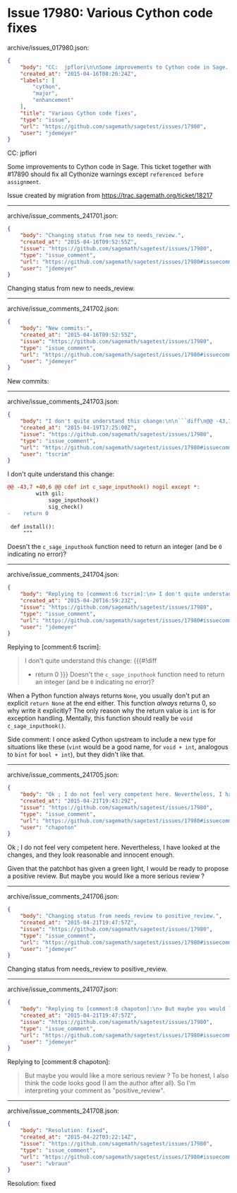 # Issue 17980: Various Cython code fixes

archive/issues_017980.json:
```json
{
    "body": "CC:  jpflori\n\nSome improvements to Cython code in Sage. This ticket together with #17890 should fix all Cythonize warnings except `referenced before assignment`.\n\nIssue created by migration from https://trac.sagemath.org/ticket/18217\n\n",
    "created_at": "2015-04-16T08:20:24Z",
    "labels": [
        "cython",
        "major",
        "enhancement"
    ],
    "title": "Various Cython code fixes",
    "type": "issue",
    "url": "https://github.com/sagemath/sagetest/issues/17980",
    "user": "jdemeyer"
}
```
CC:  jpflori

Some improvements to Cython code in Sage. This ticket together with #17890 should fix all Cythonize warnings except `referenced before assignment`.

Issue created by migration from https://trac.sagemath.org/ticket/18217





---

archive/issue_comments_241701.json:
```json
{
    "body": "Changing status from new to needs_review.",
    "created_at": "2015-04-16T09:52:55Z",
    "issue": "https://github.com/sagemath/sagetest/issues/17980",
    "type": "issue_comment",
    "url": "https://github.com/sagemath/sagetest/issues/17980#issuecomment-241701",
    "user": "jdemeyer"
}
```

Changing status from new to needs_review.



---

archive/issue_comments_241702.json:
```json
{
    "body": "New commits:",
    "created_at": "2015-04-16T09:52:55Z",
    "issue": "https://github.com/sagemath/sagetest/issues/17980",
    "type": "issue_comment",
    "url": "https://github.com/sagemath/sagetest/issues/17980#issuecomment-241702",
    "user": "jdemeyer"
}
```

New commits:



---

archive/issue_comments_241703.json:
```json
{
    "body": "I don't quite understand this change:\n\n```diff\n@@ -43,7 +40,6 @@ cdef int c_sage_inputhook() nogil except *:\n         with gil:\n             sage_inputhook()\n             sig_check()\n-    return 0\n \n def install():\n     \"\"\"\n```\n\nDoesn't the `c_sage_inputhook` function need to return an integer (and be `0` indicating no error)?",
    "created_at": "2015-04-19T17:25:00Z",
    "issue": "https://github.com/sagemath/sagetest/issues/17980",
    "type": "issue_comment",
    "url": "https://github.com/sagemath/sagetest/issues/17980#issuecomment-241703",
    "user": "tscrim"
}
```

I don't quite understand this change:

```diff
@@ -43,7 +40,6 @@ cdef int c_sage_inputhook() nogil except *:
         with gil:
             sage_inputhook()
             sig_check()
-    return 0
 
 def install():
     """
```

Doesn't the `c_sage_inputhook` function need to return an integer (and be `0` indicating no error)?



---

archive/issue_comments_241704.json:
```json
{
    "body": "Replying to [comment:6 tscrim]:\n> I don't quite understand this change:\n> {{{#!diff\n> -    return 0\n> }}}\n> Doesn't the `c_sage_inputhook` function need to return an integer (and be `0` indicating no error)?\n\nWhen a Python function always returns `None`, you usually don't put an explicit `return None` at the end either. This function *always* returns 0, so why write it explicitly? The only reason why the return value is `int` is for exception handling. Mentally, this function should really be `void c_sage_inputhook()`.\n\nSide comment: I once asked Cython upstream to include a new type for situations like these (`vint` would be a good name, for `void + int`, analogous to `bint` for `bool + int`), but they didn't like that.",
    "created_at": "2015-04-20T16:59:23Z",
    "issue": "https://github.com/sagemath/sagetest/issues/17980",
    "type": "issue_comment",
    "url": "https://github.com/sagemath/sagetest/issues/17980#issuecomment-241704",
    "user": "jdemeyer"
}
```

Replying to [comment:6 tscrim]:
> I don't quite understand this change:
> {{{#!diff
> -    return 0
> }}}
> Doesn't the `c_sage_inputhook` function need to return an integer (and be `0` indicating no error)?

When a Python function always returns `None`, you usually don't put an explicit `return None` at the end either. This function *always* returns 0, so why write it explicitly? The only reason why the return value is `int` is for exception handling. Mentally, this function should really be `void c_sage_inputhook()`.

Side comment: I once asked Cython upstream to include a new type for situations like these (`vint` would be a good name, for `void + int`, analogous to `bint` for `bool + int`), but they didn't like that.



---

archive/issue_comments_241705.json:
```json
{
    "body": "Ok ; I do not feel very competent here. Nevertheless, I have looked at the changes,\nand they look reasonable and innocent enough.\n\nGiven that the patchbot has given a green light, I would be ready to propose a positive\nreview. But maybe you would like a more serious review ?",
    "created_at": "2015-04-21T19:43:29Z",
    "issue": "https://github.com/sagemath/sagetest/issues/17980",
    "type": "issue_comment",
    "url": "https://github.com/sagemath/sagetest/issues/17980#issuecomment-241705",
    "user": "chapoton"
}
```

Ok ; I do not feel very competent here. Nevertheless, I have looked at the changes,
and they look reasonable and innocent enough.

Given that the patchbot has given a green light, I would be ready to propose a positive
review. But maybe you would like a more serious review ?



---

archive/issue_comments_241706.json:
```json
{
    "body": "Changing status from needs_review to positive_review.",
    "created_at": "2015-04-21T19:47:57Z",
    "issue": "https://github.com/sagemath/sagetest/issues/17980",
    "type": "issue_comment",
    "url": "https://github.com/sagemath/sagetest/issues/17980#issuecomment-241706",
    "user": "jdemeyer"
}
```

Changing status from needs_review to positive_review.



---

archive/issue_comments_241707.json:
```json
{
    "body": "Replying to [comment:8 chapoton]:\n> But maybe you would like a more serious review ?\nTo be honest, I also think the code looks good (I am the author after all). So I'm interpreting your comment as \"positive_review\".",
    "created_at": "2015-04-21T19:47:57Z",
    "issue": "https://github.com/sagemath/sagetest/issues/17980",
    "type": "issue_comment",
    "url": "https://github.com/sagemath/sagetest/issues/17980#issuecomment-241707",
    "user": "jdemeyer"
}
```

Replying to [comment:8 chapoton]:
> But maybe you would like a more serious review ?
To be honest, I also think the code looks good (I am the author after all). So I'm interpreting your comment as "positive_review".



---

archive/issue_comments_241708.json:
```json
{
    "body": "Resolution: fixed",
    "created_at": "2015-04-22T03:22:14Z",
    "issue": "https://github.com/sagemath/sagetest/issues/17980",
    "type": "issue_comment",
    "url": "https://github.com/sagemath/sagetest/issues/17980#issuecomment-241708",
    "user": "vbraun"
}
```

Resolution: fixed
